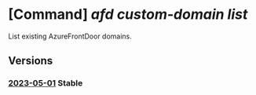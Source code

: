 # [Command] _afd custom-domain list_

List existing AzureFrontDoor domains.

## Versions

### [2023-05-01](/Resources/mgmt-plane/L3N1YnNjcmlwdGlvbnMve30vcmVzb3VyY2Vncm91cHMve30vcHJvdmlkZXJzL21pY3Jvc29mdC5jZG4vcHJvZmlsZXMve30vY3VzdG9tZG9tYWlucw==/2023-05-01.xml) **Stable**

<!-- mgmt-plane /subscriptions/{}/resourcegroups/{}/providers/microsoft.cdn/profiles/{}/customdomains 2023-05-01 -->
